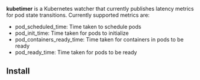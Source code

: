 **kubetimer** is a Kubernetes watcher that currently publishes latency metrics for pod state transitions. Currently 
supported metrics are:
- pod_scheduled_time: Time taken to schedule pods
- pod_init_time: Time taken for pods to initialize
- pod_containers_ready_time: Time taken for containers in pods to be ready
- pod_ready_time: Time taken for pods to be ready

## Install

